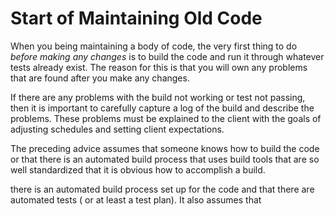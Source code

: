 # Start of Maintaining Old Code

When you being maintaining a body of code, the very first thing to do _before 
making any changes_ is to build the code and run it through whatever tests 
already exist. The reason for this is that you will own any problems that are
found after you make any changes.

If there are any problems with the build not working or test not passing,
then it is important to carefully capture a log of the build and describe
the problems. These problems must be explained to the client with the goals
of adjusting schedules and setting client expectations. 

The preceding advice assumes that someone knows how to build the code or
that there is an automated build process that uses build tools that are so
well standardized that it is obvious how to accomplish a build.

there is an automated build process set up
for the code and that there are automated tests ( or at least a test plan).
It also assumes that 